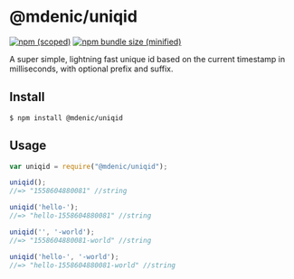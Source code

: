 # @mdenic/uniqid

[![npm (scoped)](https://img.shields.io/npm/v/@mdenic/uniqid.svg)](https://www.npmjs.com/package/@mdenic/uniqid)
[![npm bundle size (minified)](https://img.shields.io/bundlephobia/min/@mdenic/uniqid.svg)](https://www.npmjs.com/package/@mdenic/uniqid)

A super simple, lightning fast unique id based on the current timestamp in milliseconds, with optional prefix and suffix.

## Install

```
$ npm install @mdenic/uniqid
```

## Usage

```js
var uniqid = require("@mdenic/uniqid");

uniqid();
//=> "1558604880081" //string

uniqid('hello-');
//=> "hello-1558604880081" //string

uniqid('', '-world');
//=> "1558604880081-world" //string

uniqid('hello-', '-world');
//=> "hello-1558604880081-world" //string

```